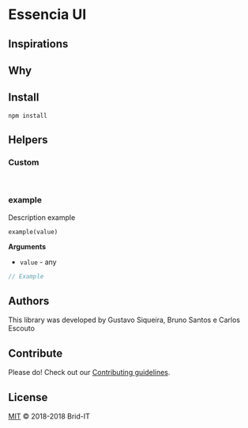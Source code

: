 # Essencia UI<br />

## Inspirations

## Why

## Install
```npm install ```

## Helpers

### Custom

<br />
<a name="env" /></a>

### example

Description example

	example(value)

__Arguments__

* `value` - any

```js
// Example

```

## Authors

This library was developed by Gustavo Siqueira, Bruno Santos e Carlos Escouto

## Contribute

Please do! Check out our [Contributing guidelines](CONTRIBUTING.md).

## License

[MIT](LICENSE) © 2018-2018 Brid-IT
